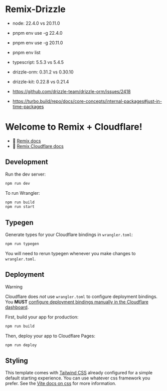 # Remix-Drizzle

- node: 22.4.0 vs 20.11.0
- pnpm env use -g 22.4.0
- pnpm env use -g 20.11.0
- pnpm env list

- typescript: 5.5.3 vs 5.4.5
- drizzle-orm: 0.31.2 vs 0.30.10
- drizzle-kit: 0.22.8 vs 0.21.4

- https://github.com/drizzle-team/drizzle-orm/issues/2418
- https://turbo.build/repo/docs/core-concepts/internal-packages#just-in-time-packages

# Welcome to Remix + Cloudflare!

- 📖 [Remix docs](https://remix.run/docs)
- 📖 [Remix Cloudflare docs](https://remix.run/guides/vite#cloudflare)

## Development

Run the dev server:

```sh
npm run dev
```

To run Wrangler:

```sh
npm run build
npm run start
```

## Typegen

Generate types for your Cloudflare bindings in `wrangler.toml`:

```sh
npm run typegen
```

You will need to rerun typegen whenever you make changes to `wrangler.toml`.

## Deployment

> [!WARNING]  
> Cloudflare does _not_ use `wrangler.toml` to configure deployment bindings.
> You **MUST** [configure deployment bindings manually in the Cloudflare dashboard][bindings].

First, build your app for production:

```sh
npm run build
```

Then, deploy your app to Cloudflare Pages:

```sh
npm run deploy
```

[bindings]: https://developers.cloudflare.com/pages/functions/bindings/

## Styling

This template comes with [Tailwind CSS](https://tailwindcss.com/) already configured for a simple default starting experience. You can use whatever css framework you prefer. See the [Vite docs on css](https://vitejs.dev/guide/features.html#css) for more information.
